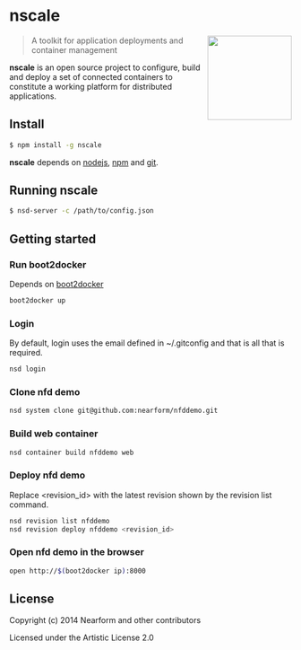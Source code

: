 
# nscale

<img align="right" width="150" src="https://raw.githubusercontent.com/nearform/nscale/master/docs/images/logo.png">

> A toolkit for application deployments and container management

__nscale__ is an open source project to configure, build and deploy a set of connected containers to constitute a working platform for distributed applications.

## Install

```sh
$ npm install -g nscale
```

__nscale__ depends on [nodejs](http://nodejs.org/), [npm](http://npmjs.org/) and [git](http://git-scm.com/).

## Running nscale

```sh
$ nsd-server -c /path/to/config.json
```

## Getting started

### Run boot2docker

Depends on [boot2docker](https://github.com/boot2docker/boot2docker)

```sh
boot2docker up
```

### Login

By default, login uses the email defined in ~/.gitconfig and that is all that is required.

```sh
nsd login
```

### Clone nfd demo

```sh
nsd system clone git@github.com:nearform/nfddemo.git
```

### Build web container

```sh
nsd container build nfddemo web
```

### Deploy nfd demo

Replace \<revision_id\> with the latest revision shown by the revision list command.

```sh
nsd revision list nfddemo
nsd revision deploy nfddemo <revision_id>
```

### Open nfd demo in the browser

```sh
open http://$(boot2docker ip):8000
```

## License

Copyright (c) 2014 Nearform and other contributors

Licensed under the Artistic License 2.0
